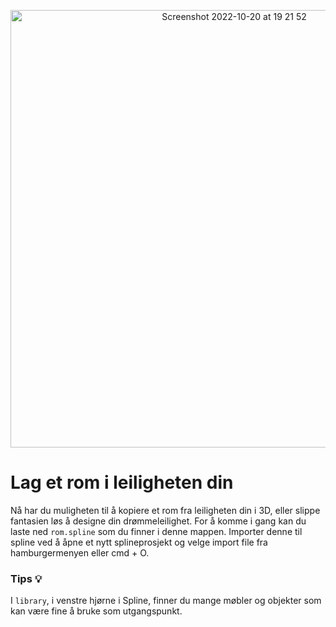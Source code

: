 <p align="center"><img alt="Screenshot 2022-10-20 at 19 21 52" src="https://user-images.githubusercontent.com/36471591/197016644-75a9ed37-a5e6-47f2-bc7e-5fbc4398cf8a.png" width="700">
</p>

# Lag et rom i leiligheten din 
Nå har du muligheten til å kopiere et rom fra leiligheten din i 3D, eller slippe fantasien løs å designe din drømmeleilighet. For å komme i gang kan du laste ned `rom.spline` som du finner i denne mappen. Importer denne til spline ved å åpne et nytt splineprosjekt og velge import file fra hamburgermenyen eller cmd + O.

### Tips 💡
I  `library`, i venstre hjørne i Spline, finner du mange møbler og objekter som kan være fine å bruke som utgangspunkt.
